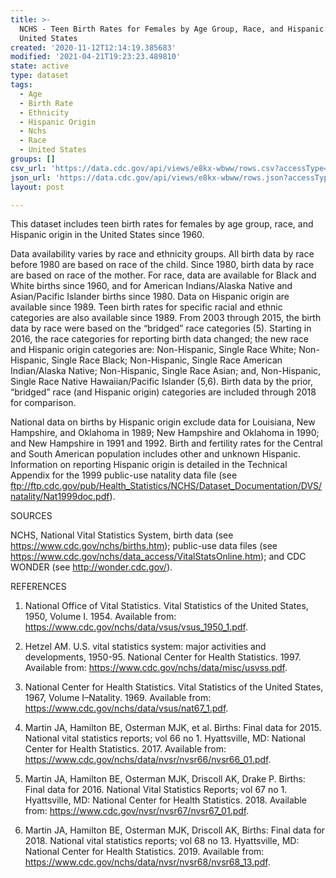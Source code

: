```yaml
---
title: >-
  NCHS - Teen Birth Rates for Females by Age Group, Race, and Hispanic Origin
  United States
created: '2020-11-12T12:14:19.385683'
modified: '2021-04-21T19:23:23.489810'
state: active
type: dataset
tags:
  - Age
  - Birth Rate
  - Ethnicity
  - Hispanic Origin
  - Nchs
  - Race
  - United States
groups: []
csv_url: 'https://data.cdc.gov/api/views/e8kx-wbww/rows.csv?accessType=DOWNLOAD'
json_url: 'https://data.cdc.gov/api/views/e8kx-wbww/rows.json?accessType=DOWNLOAD'
layout: post

---
```

This dataset includes teen birth rates for females by age group, race, and Hispanic origin in the United States since 1960. 

Data availability varies by race and ethnicity groups. All birth data by race before 1980 are based on race of the child. Since 1980, birth data by race are based on race of the mother. For race, data are available for Black and White births since 1960, and for American Indians/Alaska Native and Asian/Pacific Islander births since 1980. Data on Hispanic origin are available since 1989. Teen birth rates for specific racial and ethnic categories are also available since 1989. From 2003 through 2015, the birth data by race were based on the “bridged” race categories (5). Starting in 2016, the race categories for reporting birth data changed; the new race and Hispanic origin categories are: Non-Hispanic, Single Race White; Non-Hispanic, Single Race Black; Non-Hispanic, Single Race American Indian/Alaska Native; Non-Hispanic, Single Race Asian; and, Non-Hispanic, Single Race Native Hawaiian/Pacific Islander (5,6). Birth data by the prior, “bridged” race (and Hispanic origin) categories are included through 2018 for comparison.

National data on births by Hispanic origin exclude data for Louisiana, New Hampshire, and Oklahoma in 1989; New Hampshire and Oklahoma in 1990; and New Hampshire in 1991 and 1992. Birth and fertility rates for the Central and South American population includes other and unknown Hispanic. Information on reporting Hispanic origin is detailed in the Technical Appendix for the 1999 public-use natality data file (see ftp://ftp.cdc.gov/pub/Health_Statistics/NCHS/Dataset_Documentation/DVS/natality/Nat1999doc.pdf).

SOURCES

NCHS, National Vital Statistics System, birth data (see https://www.cdc.gov/nchs/births.htm); public-use data files (see https://www.cdc.gov/nchs/data_access/VitalStatsOnline.htm); and CDC WONDER (see http://wonder.cdc.gov/).

REFERENCES

1. National Office of Vital Statistics. Vital Statistics of the United States, 1950, Volume I. 1954. Available from: https://www.cdc.gov/nchs/data/vsus/vsus_1950_1.pdf.

2. Hetzel AM. U.S. vital statistics system: major activities and developments, 1950-95. National Center for Health Statistics. 1997. Available from: https://www.cdc.gov/nchs/data/misc/usvss.pdf.

3. National Center for Health Statistics. Vital Statistics of the United States, 1967, Volume I–Natality. 1969. Available from: https://www.cdc.gov/nchs/data/vsus/nat67_1.pdf.

4. Martin JA, Hamilton BE, Osterman MJK, et al. Births: Final data for 2015. National vital statistics reports; vol 66 no 1. Hyattsville, MD: National Center for Health Statistics. 2017. Available from: https://www.cdc.gov/nchs/data/nvsr/nvsr66/nvsr66_01.pdf.

5. Martin JA, Hamilton BE, Osterman MJK, Driscoll AK, Drake P. Births: Final data for 2016. National Vital Statistics Reports; vol 67 no 1. Hyattsville, MD: National Center for Health Statistics. 2018. Available from: https://www.cdc.gov/nvsr/nvsr67/nvsr67_01.pdf.

6. Martin JA, Hamilton BE, Osterman MJK, Driscoll AK, Births: Final data for 2018. National vital statistics reports; vol 68 no 13. Hyattsville, MD: National Center for Health Statistics. 2019. Available from: https://www.cdc.gov/nchs/data/nvsr/nvsr68/nvsr68_13.pdf.
